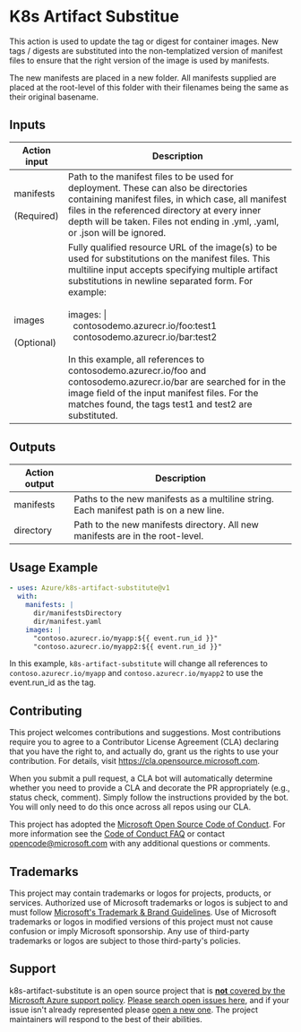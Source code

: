 # K8s Artifact Substitue

This action is used to update the tag or digest for container images. New tags / digests are substituted into the non-templatized version of manifest files to ensure that the right version of the image is used by manifests.

The new manifests are placed in a new folder. All manifests supplied are placed at the root-level of this folder with their filenames being the same as their original basename.

## Inputs

<table>
  <thead>
    <tr>
      <th>Action input</th>
      <th>Description</th>
    </tr>
  </thead>
  <tr>
    <td>manifests </br></br>(Required)</td>
    <td>Path to the manifest files to be used for deployment. These can also be directories containing manifest files, in which case, all manifest files in the referenced directory at every inner depth will be taken. Files not ending in .yml, .yaml, or .json will be ignored.</td>
  </tr>  
  <tr>
    <td>images </br></br>(Optional)</td>
    <td>Fully qualified resource URL of the image(s) to be used for substitutions on the manifest files. This multiline input accepts specifying multiple artifact substitutions in newline separated form. For example:<br> 
    <br>images: |<br>&nbsp&nbspcontosodemo.azurecr.io/foo:test1<br>&nbsp&nbspcontosodemo.azurecr.io/bar:test2<br><br>
    In this example, all references to contosodemo.azurecr.io/foo and contosodemo.azurecr.io/bar are searched for in the image field of the input manifest files. For the matches found, the tags test1 and test2 are substituted.</td>
  </tr>
</table>

## Outputs

<table>
  <thead>
    <tr>
      <th>Action output</th>
      <th>Description</th>
    </tr>
  </thead>
  <tr>
    <td>manifests</td>
    <td>Paths to the new manifests as a multiline string. Each manifest path is on a new line.</td>
  </tr>  
  <tr>
    <td>directory</td>
    <td>Path to the new manifests directory. All new manifests are in the root-level.</td>
  </tr>
</table>

## Usage Example

```yaml
- uses: Azure/k8s-artifact-substitute@v1
  with:
    manifests: |
      dir/manifestsDirectory
      dir/manifest.yaml
    images: |
      "contoso.azurecr.io/myapp:${{ event.run_id }}"
      "contoso.azurecr.io/myapp2:${{ event.run_id }}"
```

In this example, `k8s-artifact-substitute` will change all references to `contoso.azurecr.io/myapp` and `contoso.azurecr.io/myapp2` to use the event.run_id as the tag.

## Contributing

This project welcomes contributions and suggestions. Most contributions require you to agree to a
Contributor License Agreement (CLA) declaring that you have the right to, and actually do, grant us
the rights to use your contribution. For details, visit https://cla.opensource.microsoft.com.

When you submit a pull request, a CLA bot will automatically determine whether you need to provide
a CLA and decorate the PR appropriately (e.g., status check, comment). Simply follow the instructions
provided by the bot. You will only need to do this once across all repos using our CLA.

This project has adopted the [Microsoft Open Source Code of Conduct](https://opensource.microsoft.com/codeofconduct/).
For more information see the [Code of Conduct FAQ](https://opensource.microsoft.com/codeofconduct/faq/) or
contact [opencode@microsoft.com](mailto:opencode@microsoft.com) with any additional questions or comments.

## Trademarks

This project may contain trademarks or logos for projects, products, or services. Authorized use of Microsoft
trademarks or logos is subject to and must follow
[Microsoft's Trademark & Brand Guidelines](https://www.microsoft.com/en-us/legal/intellectualproperty/trademarks/usage/general).
Use of Microsoft trademarks or logos in modified versions of this project must not cause confusion or imply Microsoft sponsorship.
Any use of third-party trademarks or logos are subject to those third-party's policies.

## Support

k8s-artifact-substitute is an open source project that is [**not** covered by the Microsoft Azure support policy](https://support.microsoft.com/en-us/help/2941892/support-for-linux-and-open-source-technology-in-azure). [Please search open issues here](https://github.com/Azure/k8s-artifact-substitute/issues), and if your issue isn't already represented please [open a new one](https://github.com/Azure/k8s-artifact-substitute/issues/new/choose). The project maintainers will respond to the best of their abilities.
